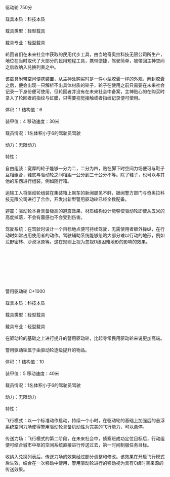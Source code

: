 <title>驱动轮</title>
<meta name="GENERATOR" content="WinCHM">
<meta http-equiv="Content-Type" content="text/html; charset=gb2312">
<br>驱动轮 750分
<br>
<br>载具本质：科技本质
<br>
<br>载具类型：轻型载具
<br>
<br>载具专业：轻型载具 
<br>
<br>轮回者们在未来社会中获取的民用代步工具，由当地奇奥拉科技无限公司所生产，地位在当时取代了大部分的民用短程工具，携带便捷，驾驶简单，被带回主神空间之后收纳入兑换列表之中。
<br>
<br>该载具附带空间便携装置，从主神处购买时是一件小型胶囊一样的外观，解封胶囊之后，便会出现一只解析不出具体材质的轮子，轮子在使用之前只需要在未来社会记录一下身份便可使用，但轮回者并没有在未来社会中备案，主神贴心的在购买时录入了轮回者的指纹与虹膜，只需要视觉接触或者指纹记录便可使用。
<br>
<br>体积：1 结构值：6
<br>
<br>装甲值：4 移动速度：30米
<br>
<br>载员情况：1名体积小于6的驾驶员驾驶
<br>
<br>动力：无限动力
<br>
<br>特性：
<br>
<br>自由组装：宽厚的轮子能够一分为二，二分为四，贴在脚下时空间力场便可与鞋子互相组合，鞋底与驱动轮之间相距一公分到三十公分不等。除了鞋子，也可以与其他的东西进行组装，例如随行箱。
<br>
<br>运输工人将驱动轮组装在集装箱上飙车的新闻屡见不鲜，据闻警方部门与奇奥拉科技无限公司进行了合作，开发出新型警用驱动轮已经全数配备。
<br>
<br>避震：驱动轮本身具备极高的避震效果，材质结构设计能够使驱动轮即使从五米的高度掉落，不会有震感也不会受到伤害。
<br>
<br>驾驶系统：在驾驶时设计一个目标地点便可持续驾驶，无需使用者额外操纵，在行动时如常占用使用者的动作。驾驶辅助系统能够忽略大部分难以行动的地形，例如荒野密林、沙漠冰原等。这在规则上视为忽视D级困难地形的影响的效果。
<br>
<br>
<br>
<br>
<br>
<br>
<br>
<br>
<br>警用驱动轮 C+1000
<br>
<br>载具本质：科技本质
<br>
<br>载具类型：轻型载具
<br>
<br>载具专业：轻型载具 
<br>
<br>在驱动轮的基础之上进行提升的警用驱动轮，比起寻常民用驱动轮来说更加高端。
<br>
<br>警用驱动轮属于由驱动轮逐级提升的物品。
<br>
<br>体积：1 结构值：10
<br>
<br>装甲值：5 移动速度：40米
<br>
<br>载员情况：1名体积小于6的驾驶员驾驶
<br>
<br>动力：无限动力
<br>
<br>特性：
<br>
<br>飞行模式：以一个标准动作启动，持续一个小时，在驱动轮的基础上加强后的悬浮系统空间力场使得警用驱动轮具备机动性为完美的飞行能力，可以悬停。
<br>
<br>传送力场：飞行模式的第二阶段，在未来社会中，侦察班成功定位目标后，行动组便可结合城市中枢的空间系统直接进行传送过去，第一时间制服任务目标。
<br>
<br>收纳入兑换列表后，传送力场的效果经过部分调整和修改。该效果在开启飞行模式后生效，结合在一次移动中使用，警用驱动轮进行的移动视为具有C级时空来源的传送效果。